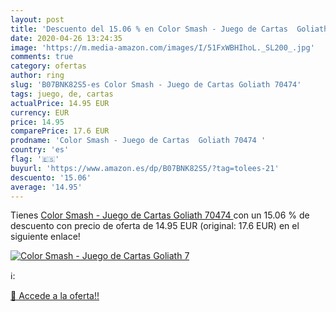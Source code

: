 ```yaml
---
layout: post
title: 'Descuento del 15.06 % en Color Smash - Juego de Cartas  Goliath 7'
date: 2020-04-26 13:24:35
image: 'https://m.media-amazon.com/images/I/51FxWBHIhoL._SL200_.jpg'
comments: true
category: ofertas
author: ring
slug: 'B07BNK82S5-es Color Smash - Juego de Cartas Goliath 70474'
tags: juego, de, cartas
actualPrice: 14.95 EUR
currency: EUR
price: 14.95
comparePrice: 17.6 EUR
prodname: 'Color Smash - Juego de Cartas  Goliath 70474 '
country: 'es'
flag: '🇪🇸'
buyurl: 'https://www.amazon.es/dp/B07BNK82S5/?tag=tolees-21'
descuento: '15.06'
average: '14.95'
---
```


Tienes [Color Smash - Juego de Cartas  Goliath 70474 ](https://www.amazon.es/dp/B07BNK82S5/?tag=tolees-21) con un 15.06 % de descuento con precio de oferta de 14.95 EUR (original: 17.6 EUR) en el siguiente enlace!

[![Color Smash - Juego de Cartas  Goliath 7](https://m.media-amazon.com/images/I/51FxWBHIhoL._SL200_.jpg)](https://www.amazon.es/dp/B07BNK82S5/?tag=tolees-21)

ℹ️:


[🛒 Accede a la oferta!!](https://www.amazon.es/dp/B07BNK82S5/?tag=tolees-21)
